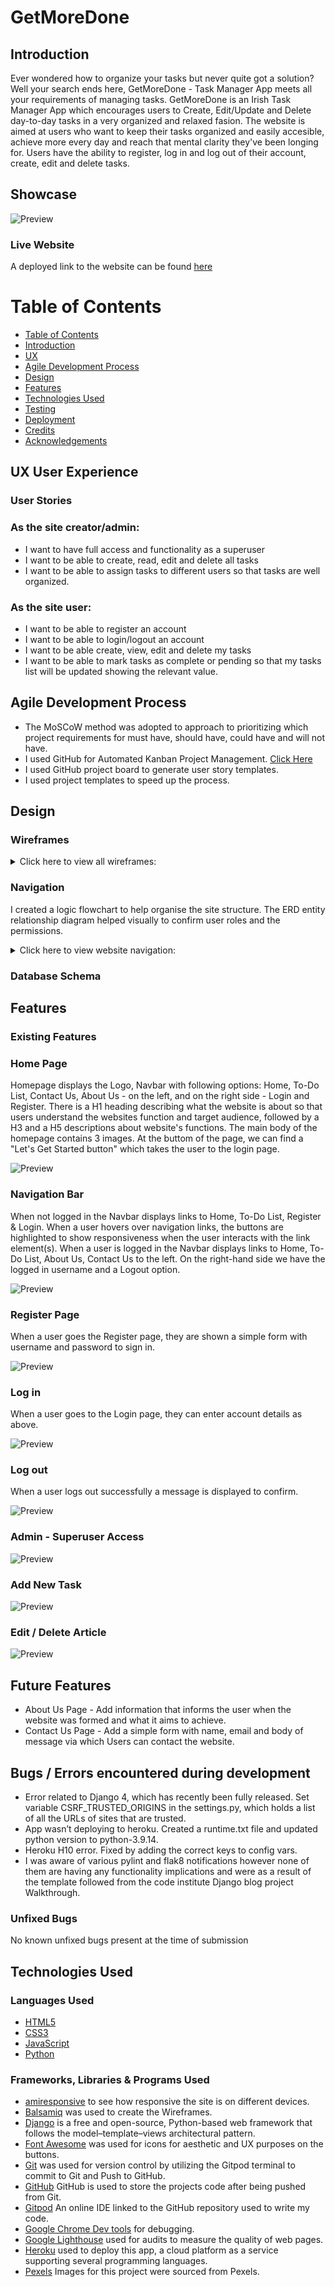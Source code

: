 # GetMoreDone

## Introduction
Ever wondered how to organize your tasks but never quite got a solution? Well your search ends here, GetMoreDone - Task Manager App meets all your requirements of managing tasks.
GetMoreDone is an Irish Task Manager App which encourages users to Create, Edit/Update and Delete day-to-day tasks in a very organized and relaxed fasion.
The website is aimed at users who want to keep their tasks organized and easily accesible, achieve more every day and reach that mental clarity they've been longing for.
Users have the ability to register, log in and log out of their account, create, edit and delete tasks.


## Showcase
![Preview](static/images/gmd-amiresponsive.png)

### Live Website
A deployed link to the website can be found [here](https://getmoredoneapp.herokuapp.com/)

# Table of Contents
- [Table of Contents](#table-of-contents)
- [Introduction](#introduction)
- [UX](#ux-user-experience)
- [Agile Development Process](#agile-development-process)
- [Design](#design)
- [Features](#features)
- [Technologies Used](#technologies-used)
- [Testing](#testing)
- [Deployment](#deployment)
- [Credits](#credits)
- [Acknowledgements](#acknowledgements)

## UX User Experience
### User Stories

### As the site creator/admin:
* I want to have full access and functionality as a superuser
* I want to be able to create, read, edit and delete all tasks
* I want to be able to assign tasks to different users so that tasks are well organized.

### As the site user:
* I want to be able to register an account
* I want to be able to login/logout an account
* I want to be able create, view, edit and delete my tasks
* I want to be able to mark tasks as complete or pending so that my tasks list will be updated showing the relevant value.

## Agile Development Process
* The MoSCoW method was adopted to approach to prioritizing which project requirements for must have, should have, could have and will not have.
* I used GitHub for Automated Kanban Project Management. [Click Here](static/images/gmd-stories.png)
* I used GitHub project board to generate user story templates.
* I used project templates to speed up the process. 

## Design
### Wireframes
 <details>
  <summary>Click here to view all wireframes:</summary>

  ![](static/images/gmd-home-wrf.png)
  ![](static/images/gmd-todo-wrf.png)
  ![](static/images/gmd-edit-wrf.png)
  ![](static/images/gmd-login-wfr.png)
  ![](static/images/gmd-register-wrf.png)
  ![](static/images/gmd-contact-wrf.png)
  ![](static/images/gmd-about-wrf.png)

  </details>

### Navigation

I created a logic flowchart to help organise the site structure.
The ERD entity relationship diagram helped visually to confirm user roles and the permissions.

<details>
  <summary>Click here to view website navigation:</summary>

  ![](static/images/gmd-nav-diagram.png)

  </details>

### Database Schema


## Features
### Existing Features

### Home Page
Homepage displays the Logo, Navbar with following options: Home, To-Do List, Contact Us, About Us - on the left, and on the right side - Login and Register.
There is a H1 heading describing what the website is about so that users understand the websites function and target audience, followed by a H3 and a H5 descriptions about website's functions.
The main body of the homepage contains 3 images.
At the buttom of the page, we can find a "Let's Get Started button" which takes the user to the login page.

![Preview](static/images/gmd-home.png)

### Navigation Bar
When not logged in the Navbar displays links to Home, To-Do List,  Register & Login.
When a user hovers over navigation links, the buttons are highlighted to show responsiveness when the user interacts with the link element(s). When a user is logged in the Navbar displays links to Home, To-Do List, About Us, Contact Us to the left. On the right-hand side we have the logged in username and a Logout option.

![Preview](static/images/gmd-navbar.png)

### Register Page
When a user goes the Register page, they are shown a simple form with username and password to sign in.

![Preview](static/images/gmd-register.png)

### Log in
When a user goes to the Login page, they can enter account details as above.

![Preview](static/images/gmd-login.png)


### Log out
When a user logs out successfully a message is displayed to confirm.

![Preview](static/images/gmd-logout.png)

### Admin - Superuser Access
![Preview](static/images/gmd-superadmin.png)

### Add New Task
![Preview](static/images/gmd-newtask.png)


### Edit / Delete Article
![Preview](static/images/gmd-edit.png)

## Future Features

* About Us Page - Add information that informs the user when the website was formed and what it aims to achieve.
* Contact Us Page - Add a simple form with name, email and body of message via which Users can contact the website.

## Bugs / Errors encountered during development
* Error related to Django 4, which has recently been fully released. Set variable CSRF_TRUSTED_ORIGINS in the settings.py, which holds a list of all the URLs of sites that are trusted.
* App wasn’t deploying to heroku. Created a runtime.txt file and updated python version to python-3.9.14.
* Heroku H10 error. Fixed by adding the correct keys to config vars.
* I was aware of various pylint and flak8 notifications however none of them are having any functionality implications and were as a result of the template followed from the code institute Django blog project Walkthrough.

### Unfixed Bugs
No known unfixed bugs present at the time of submission

## Technologies Used
### Languages Used
  * [HTML5](https://developer.mozilla.org/en-US/docs/Web/HTML)
  * [CSS3](https://developer.mozilla.org/en-US/docs/Web/CSS)
  * [JavaScript](https://www.javascript.com/)
  * [Python](https://www.python.org/)

### Frameworks, Libraries & Programs Used
* [amiresponsive](http://ami.responsivedesign.is/) to see how responsive the site is on different devices.
* [Balsamiq](https://balsamiq.com/) was used to create the Wireframes.
* [Django](https://www.djangoproject.com/) is a free and open-source, Python-based web framework that follows the model–template–views architectural pattern.
* [Font Awesome](https://fontawesome.com/) was used for icons for aesthetic and UX purposes on the buttons.
* [Git](https://git-scm.com/) was used for version control by utilizing the Gitpod terminal to commit to Git and Push to GitHub.
* [GitHub](https://github.com/) GitHub is used to store the projects code after being pushed from Git.
* [Gitpod](https://www.gitpod.io/) An online IDE linked to the GitHub repository used to write my code.
* [Google Chrome Dev tools](https://developer.chrome.com/docs/devtools/) for debugging.
* [Google Lighthouse](https://developers.google.com/web/tools/lighthouse) used for audits to measure the quality of web pages.
* [Heroku](https://www.heroku.com/) used to deploy this app, a cloud platform as a service supporting several programming languages.
* [Pexels](https://www.pexels.com/) Images for this project were sourced from Pexels.




